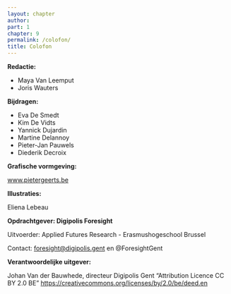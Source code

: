 ```yaml
---
layout: chapter
author: 
part: 1
chapter: 9
permalink: /colofon/
title: Colofon
---
```


**Redactie:**
* Maya Van Leemput
* Joris Wauters

**Bijdragen:**
* Eva De Smedt
* Kim De Vidts
* Yannick Dujardin
* Martine Delannoy
* Pieter-Jan Pauwels
* Diederik Decroix

**Grafische vormgeving:**

www.pietergeerts.be

**Illustraties:**

Eliena Lebeau

**Opdrachtgever: Digipolis Foresight**

Uitvoerder: Applied Futures Research - Erasmushogeschool Brussel

Contact: foresight@digipolis.gent en @ForesightGent

**Verantwoordelijke uitgever:** 

Johan Van der Bauwhede, directeur Digipolis Gent
“Attribution Licence CC BY 2.0 BE” https://creativecommons.org/licenses/by/2.0/be/deed.en
